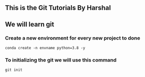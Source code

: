 ## This is the Git Tutorials By Harshal

## We will learn git

### Create a new environment for every new project to done 

```
conda create -n envname python=3.8 -y
```

### To initializing the git we will use this command

```
git init
```